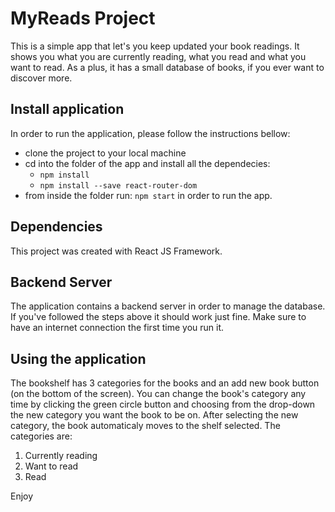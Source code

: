 # MyReads Project

This is a simple app that let's you keep updated your book readings. It shows you what you are currently reading, what you read and what you want to read.
As a plus, it has a small database of books, if you ever want to discover more.

## Install application

In order to run the application, please follow the instructions bellow:
- clone the project to your local machine
- cd into the folder of the app and install all the dependecies:
    - `npm install`
    - `npm install --save react-router-dom`
- from inside the folder run: `npm start` in order to run the app.

## Dependencies

This project was created with React JS Framework.

## Backend Server

The application contains a backend server in order to manage the database. If you've followed the steps above it should work just fine. Make sure to have an internet connection the first time you run it.

## Using the application

The bookshelf has 3 categories for the books and an add new book button (on the bottom of the screen).
You can change the book's category any time by clicking the green circle button and choosing from the drop-down the new category you want the book to be on.
After selecting the new category, the book automaticaly moves to the shelf selected.
The categories are:
1. Currently reading
2. Want to read
3. Read

Enjoy
